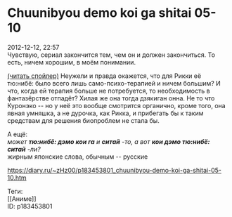 Chuunibyou demo koi ga shitai 05-10
====================================

   
 2012-12-12, 22:57   
  Чувствую, сериал закончится тем, чем он и должен закончиться. То есть, ничем хорошим, в моём понимании.   
   
  [(читать спойлер)](https://zHz00.diary.ru/p183453801.htm?index=1#linkmore183453801m1)    Неужели и правда окажется, что для Рикки её тю:нибё: было всего лишь само-психо-терапией и ничем большим? И что, когда ей терапия больше не потребуется, то необходимость в фантазёрстве отпадёт? Хилая же она тогда дзякиган онна. Не то что Куронэко -- но у неё это вообще смотрится органично, кроме того, она явная умняшка, а не дурочка, как Рикка, и прибегать бы к таким средствам для решения биопроблем не стала бы.     
   
 А ещё:   
  *может  **тю:нибё: дэмо кои га**  и  **ситай**  -то, а вот  **кои дэмо тю:нибё: ситай**  -ли?*    
  жирным японские слова, обычным -- русские    
    
 <https://diary.ru/~zHz00/p183453801_chuunibyou-demo-koi-ga-shitai-05-10.htm>   
   
 Теги:   
 [[Аниме]]   
 ID: p183453801